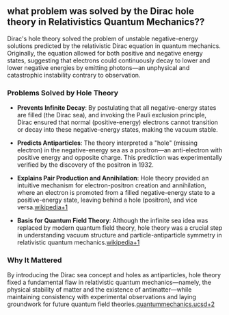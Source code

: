## what problem was solved by the Dirac hole theory in Relativistics Quantum Mechanics??

Dirac's hole theory solved the problem of unstable negative-energy solutions predicted by the relativistic Dirac equation in quantum mechanics. Originally, the equation allowed for both positive and negative energy states, suggesting that electrons could continuously decay to lower and lower negative energies by emitting photons—an unphysical and catastrophic instability contrary to observation.

### Problems Solved by Hole Theory

- **Prevents Infinite Decay**: By postulating that all negative-energy states are filled (the Dirac sea), and invoking the Pauli exclusion principle, Dirac ensured that normal (positive-energy) electrons cannot transition or decay into these negative-energy states, making the vacuum stable.
    
- **Predicts Antiparticles**: The theory interpreted a "hole" (missing electron) in the negative-energy sea as a positron—an anti-electron with positive energy and opposite charge. This prediction was experimentally verified by the discovery of the positron in 1932.
- **Explains Pair Production and Annihilation**: Hole theory provided an intuitive mechanism for electron-positron creation and annihilation, where an electron is promoted from a filled negative-energy state to a positive-energy state, leaving behind a hole (positron), and vice versa.[wikipedia+1](https://en.wikipedia.org/wiki/Dirac_hole_theory)
- **Basis for Quantum Field Theory**: Although the infinite sea idea was replaced by modern quantum field theory, hole theory was a crucial step in understanding vacuum structure and particle-antiparticle symmetry in relativistic quantum mechanics.[wikipedia+1](https://en.wikipedia.org/wiki/Dirac_equation)

### Why It Mattered

By introducing the Dirac sea concept and holes as antiparticles, hole theory fixed a fundamental flaw in relativistic quantum mechanics—namely, the physical stability of matter and the existence of antimatter—while maintaining consistency with experimental observations and laying groundwork for future quantum field theories.[quantummechanics.ucsd+2](https://quantummechanics.ucsd.edu/ph130a/130_notes/node490.html)